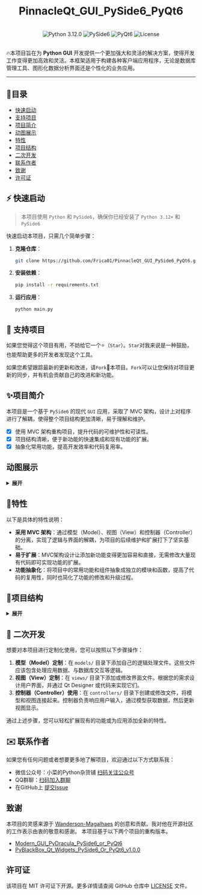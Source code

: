 <div align="center" height="256" width="256">
    <h1>PinnacleQt_GUI_PySide6_PyQt6</h1>
<br>
<img alt="Python 3.12.0" src="https://img.shields.io/badge/Python-3.12.0-informational?style=flat&logo=python&logoColor=white&color=3776AB"/>
<img alt="PySide6" src="https://img.shields.io/badge/PySide6-Compatible-informational?style=flat&logo=qt&logoColor=white&color=41CD52"/>
<img alt="PyQt6" src="https://img.shields.io/badge/PyQt6-Compatible-informational?style=flat&logo=qt&logoColor=white&color=41CD52"/>
<img alt="License" src="https://img.shields.io/badge/license-MIT-green?style=flat&logo=opensourceinitiative&logoColor=white"/>


</div>

<br>

<p>🔥本项目旨在为 <b>Python GUI</b> 开发提供一个更加强大和灵活的解决方案，使得开发工作变得更加高效和灵活。本框架适用于构建各种客户端应用程序，无论是数据库管理工具、图形化数据分析界面还是个性化的业务应用。</p>

<hr>

## 📖目录
- [快速启动](#快速启动)
- [支持项目](#支持项目)
- [项目简介](#项目简介)
- [动图展示](#动图展示)
- [特性](#特性)
- [项目结构](#项目结构)
- [二次开发](#二次开发)
- [联系作者](#联系作者)
- [致谢](#致谢)
- [许可证](#许可证)


## ⚡ 快速启动

> 本项目使用 `Python` 和 `PySide6`，确保你已经安装了 `Python 3.12+` 和 `PySide6`

快速启动本项目，只需几个简单步骤：

1. **克隆仓库**：
   ```bash
   git clone https://github.com/Frica01/PinnacleQt_GUI_PySide6_PyQt6.git
   ```
2. **安装依赖**：
   ```bash
   pip install -r requirements.txt
   ```
3. **运行应用**：
   ```bash
   python main.py
   ```


## 🌟 支持项目

如果您觉得这个项目有用，不妨给它一个⭐️（`Star`）。`Star`对我来说是一种鼓励，也能帮助更多的开发者发现这个工具。

如果您希望跟踪最新的更新和改进，请`Fork`🍴本项目。`Fork`可以让您保持对项目更新的同步，并有机会贡献自己的改进和新功能。





## ✨项目简介

本项目是一个基于 `PySide6` 的现代 `GUI` 应用，采取了 MVC 架构，设计上对程序进行了解耦，使得整个项目结构更加清晰，易于理解和维护。
- [x] 使用 MVC 架构重构项目，提升代码的可维护性和可读性。
- [x] 项目结构清晰，便于新功能的快速集成和现有功能的扩展。
- [x] 抽象化常用功能，提高开发效率和代码复用率。

## 动图展示
<details>
<summary><b>展开</b></summary>


### 启动界面
<img src="assets/program_launch.gif" alt="assets/program_launch"/>

### 基本展示

<img src="assets/program_animation.gif" alt="assets/program_animation"/>

### 切换主题

<img src="assets/switch_theme.gif" alt="assets/switch_theme"/>

</details>


## 📌特性

以下是具体的特性说明：

- **采用 MVC 架构**：通过模型（Model）、视图（View）和控制器（Controller）的分离，实现了逻辑与界面的解耦，为项目的后续维护和扩展打下了坚实基础。
- **易于扩展**：MVC架构设计让添加新功能变得更加容易和直接，无需修改大量现有代码即可实现功能的扩展。
- **功能抽象化**：将项目中的常用功能和组件抽象成独立的模块和函数，提高了代码的复用性，同时也简化了功能的修改和升级过程。




## 📖项目结构

<details>
<summary><b>展开</b></summary>

```md
PinnacleQt_GUI_PySide6_PyQt6/
├── <assets>             # 展示图片
├── config/              # 应用配置相关文件
│   ├── __init__.py
│   └── config.py        # 应用的全局配置设置
├── controllers/         # MVC 中的控制器组件
│   ├── __init__.py
│   └── controller_main.py  # 主要的应用逻辑控制器
├── models/              # MVC 中的模型组件，处理数据逻辑
│   └── __init__.py
├── tests/               # 单元测试和功能测试文件
│   ├── __init__.py
│   └── demo.py          # 示例测试文件
├── views/               # MVC 中的视图组件，用户界面文件
│   ├── resources/       # UI 资源，如图标、图片等
│   │   ├── icons/
│   │   ├── images/
│   │   ├── svgs/
│   │   ├── themes/      # UI 主题文件
│   │   │   ├── py_dracula_dark.qss
│   │   │   └── py_dracula_light.qss
│   │   ├── ui_files/    # Qt Designer UI 文件
│   │   │   └── main.ui
│   │   └── resources.qrc
│   ├── ui_components/   # 重用的UI组件和逻辑
│   │   ├── __init__.py
│   │   ├── animations.py  # 动画效果实现
│   │   └── ui_setup.py    # UI设置和初始化
│   ├── ui_designs/      # UI 设计文件，基于PySide6自动生成的Python文件
│   │   ├── __init__.py
│   │   ├── resources_rc.py
│   │   ├── ui_login.py    # 登录界面UI设计
│   │   └── ui_main.py     # 主界面UI设计
│   ├── widgets/         # 自定义的Qt Widgets
│   │   ├── __init__.py
│   │   ├── custom_grips.py  # 自定义窗口调整大小控件
│   │   ├── login_window.py  # 登录窗口实现
│   │   └── main_window.py   # 主窗口实现
│   ├── __init__.py
│   └── view_main.py     # 主视图管理器，负责整合和管理应用的所有视图
└── main.py              # 应用程序的入口文件

```
</details>

## 🧐 二次开发

想要对本项目进行定制化使用，您可以按照以下步骤操作： 

1. **模型（Model）定制**：在 `models/` 目录下添加自己的逻辑处理文件。这些文件应该包含处理应用数据、与数据库交互等逻辑。
2. **视图（View）定制**：在 `views/` 目录下添加或修改界面文件。根据您的需求设计用户界面，并通过 Qt Designer 或代码来实现它们。
3. **控制器（Controller）使用**：在 `controllers/` 目录下创建或修改文件，将模型和视图连接起来。控制器负责响应用户输入，通过模型获取数据，然后更新视图显示。 

通过上述步骤，您可以轻松扩展现有的功能或为应用添加全新的特性。


## ✉️ 联系作者
如果您有任何问题或者想要更多地了解项目，欢迎通过以下方式联系我：
- 微信公众号：小菜的Python杂货铺 [扫码关注公众号](./assets/WeChat_Official_Account.jpg)
- QQ群聊：[扫码加入群聊](./assets/QQ_group.png)
- 在GitHub上 [提交Issue](https://github.com/Frica01/PinnacleQt_GUI_PySide6_PyQt6/issues)


## 致谢

本项目的灵感来源于 [Wanderson-Magalhaes](https://github.com/Wanderson-Magalhaes) 的创意和贡献。我对他在开源社区的工作表示由衷的敬意和感谢。
本项目基于以下两个项目的重构版本。

- [Modern_GUI_PyDracula_PySide6_or_PyQt6](https://github.com/Wanderson-Magalhaes/Modern_GUI_PyDracula_PySide6_or_PyQt6)
- [PyBlackBox_Qt_Widgets_PySide6_Or_PyQt6_v1.0.0](https://github.com/Wanderson-Magalhaes/PyBlackBox_Qt_Widgets_PySide6_Or_PyQt6_v1.0.0)



## 许可证

该项目在 MIT 许可证下开源。更多详情请查阅 GitHub 仓库中 [LICENSE](LICENSE) 文件。

